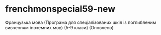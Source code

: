 # frenchmonspecial59-new
Французька мова (Програма для спеціалізованих шкіл із поглибленим вивченням іноземних мов) (5-9 класи) (Оновлено)
